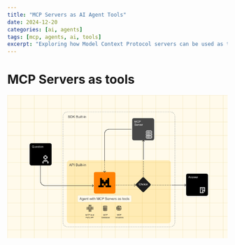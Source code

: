 ```yaml
---
title: "MCP Servers as AI Agent Tools"
date: 2024-12-20
categories: [ai, agents]
tags: [mcp, agents, ai, tools]
excerpt: "Exploring how Model Context Protocol servers can be used as tools for AI agents"
---
```


# MCP Servers as tools

![MCP Agent Architecture](/assets/images/mcp-agent-architecture.png)